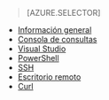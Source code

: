 ﻿> [AZURE.SELECTOR]
- [Información general](/es-es/documentation/articles/hdinsight-use-hive/)
- [Consola de consultas](/es-es/documentation/articles/hdinsight-hadoop-use-hive-query-console/)
- [Visual Studio](/es-es/documentation/articles/hdinsight-hadoop-use-hive-visual-studio/)
- [PowerShell](/es-es/documentation/articles/hdinsight-hadoop-use-hive-powershell/)
- [SSH](/es-es/documentation/articles/hdinsight-hadoop-use-hive-ssh/)
- [Escritorio remoto](/es-es/documentation/articles/hdinsight-hadoop-use-hive-remote-desktop/)
- [Curl](/es-es/documentation/articles/hdinsight-hadoop-use-hive-curl/)

<!--HONumber=45--> 
